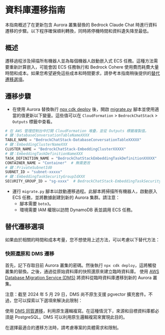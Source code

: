 # 資料庫遷移指南

本指南概述了在更新包含 Aurora 叢集替換的 Bedrock Claude Chat 時進行資料遷移的步驟。以下程序確保順利轉換，同時將停機時間和資料遺失降至最低。

## 概述

遷移過程涉及掃描所有機器人並為每個機器人啟動嵌入式 ECS 任務。這種方法需要重新計算嵌入，可能會因 ECS 任務執行和 Bedrock Cohere 使用費而耗費大量時間和成本。如果您希望避免這些成本和時間要求，請參考本指南稍後提供的[替代遷移選項](#alternative-migration-options)。

## 遷移步驟

- 在使用 Aurora 替換執行 [npx cdk deploy](../README.md#deploy-using-cdk) 後，開啟 [migrate.py](./migrate.py) 腳本並使用適當的值更新以下變量。這些值可以在 `CloudFormation` > `BedrockChatStack` > `Outputs` 標籤中查看。

```py
# 在 AWS 管理控制台中打開 CloudFormation 堆疊，並從 Outputs 標籤複製值。
# 鍵：DatabaseConversationTableNameXXXX
TABLE_NAME = "BedrockChatStack-DatabaseConversationTableXXXXX"
# 鍵：EmbeddingClusterNameXXX
CLUSTER_NAME = "BedrockChatStack-EmbeddingClusterXXXXX"
# 鍵：EmbeddingTaskDefinitionNameXXX
TASK_DEFINITION_NAME = "BedrockChatStackEmbeddingTaskDefinitionXXXXX"
CONTAINER_NAME = "Container"  # 無需更改
# 鍵：PrivateSubnetId0
SUBNET_ID = "subnet-xxxxx"
# 鍵：EmbeddingTaskSecurityGroupIdXXX
SECURITY_GROUP_ID = "sg-xxxx"  # BedrockChatStack-EmbeddingTaskSecurityGroupXXXXX
```

- 運行 `migrate.py` 腳本以啟動遷移過程。此腳本將掃描所有機器人，啟動嵌入 ECS 任務，並將數據創建到新的 Aurora 集群。請注意：
  - 腳本需要 `boto3`。
  - 環境需要 IAM 權限以訪問 DynamoDB 表並調用 ECS 任務。

## 替代遷移選項

如果由於相關的時間和成本考量，您不想使用上述方法，可以考慮以下替代方法：

### 快照還原和 DMS 遷移

首先，記下存取目前 Aurora 叢集的密碼。然後執行 `npx cdk deploy`，這將觸發叢集的替換。之後，通過從原始資料庫的快照還原來建立臨時資料庫。
使用 [AWS Database Migration Service (DMS)](https://aws.amazon.com/dms/) 將資料從臨時資料庫遷移到新的 Aurora 叢集。

注意：截至 2024 年 5 月 29 日，DMS 尚不原生支援 pgvector 擴充套件。不過，您可以探索以下選項來解決此限制：

使用 [DMS 同質遷移](https://docs.aws.amazon.com/dms/latest/userguide/dm-migrating-data.html)，利用原生邏輯複寫。在這種情況下，來源和目標資料庫都必須是 PostgreSQL。DMS 可以利用原生邏輯複寫來實現此目的。

在選擇最適合的遷移方法時，請考慮專案的具體需求和限制。
